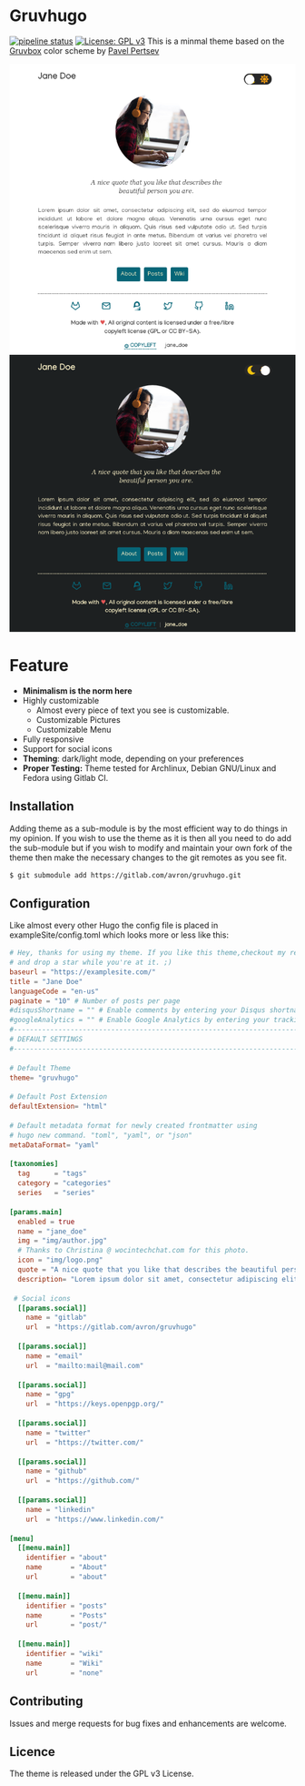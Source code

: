 # Gruvhugo
[![pipeline status](https://gitlab.com/avron/gruvhugo/badges/master/pipeline.svg)](https://gitlab.com/avron/gruvhugo/-/commits/master)
[![License: GPL v3](https://img.shields.io/badge/License-GPLv3-blue.svg)](https://www.gnu.org/licenses/gpl-3.0)
This is a minmal theme based on the [Gruvbox](https://github.com/morhetz/gruvbox) color scheme by [Pavel Pertsev](https://github.com/morhetz/)

![Main page screenshot: Light Theme](images/screenshot.png "Light Theme Screenshot")
![Main page screenshot: Dark Theme](images/screenshot-dark.png "Light Dark Screenshot")

# Feature
- **Minimalism is the norm here** 
- Highly customizable
  - Almost every piece of text you see is customizable.
  - Customizable Pictures
  - Customizable Menu 
- Fully responsive
- Support for social icons
- **Theming**: dark/light mode, depending on your preferences
- **Proper Testing:** Theme tested for Archlinux, Debian GNU/Linux and Fedora using Gitlab CI. 

## Installation
Adding theme as a sub-module is by the most efficient way to do things in my opinion. If you wish to use the theme as it is then all you need to do add the sub-module but if you wish to modify and maintain your own fork of the theme then make the necessary changes to the git remotes as you see fit.

``` sh
$ git submodule add https://gitlab.com/avron/gruvhugo.git
```
## Configuration
Like almost every other Hugo the config file is placed in exampleSite/config.toml which looks more or less like this:

``` toml
# Hey, thanks for using my theme. If you like this theme,checkout my repo (https://gitlab.com/avron/gruvhugo"
# and drop a star while you're at it. ;)
baseurl = "https://examplesite.com/"
title = "Jane Doe"
languageCode = "en-us"
paginate = "10" # Number of posts per page
#disqusShortname = "" # Enable comments by entering your Disqus shortname
#googleAnalytics = "" # Enable Google Analytics by entering your tracking id
#-------------------------------------------------------------------------------
# DEFAULT SETTINGS
#-------------------------------------------------------------------------------

# Default Theme
theme= "gruvhugo"

# Default Post Extension
defaultExtension= "html"

# Default metadata format for newly created frontmatter using
# hugo new command. "toml", "yaml", or "json"
metaDataFormat= "yaml"

[taxonomies]
  tag      = "tags"
  category = "categories"
  series   = "series"

[params.main]
  enabled = true
  name = "jane_doe"
  img = "img/author.jpg"
  # Thanks to Christina @ wocintechchat.com for this photo.
  icon = "img/logo.png"
  quote = "A nice quote that you like that describes the beautiful person you are."
  description= "Lorem ipsum dolor sit amet, consectetur adipiscing elit, sed do eiusmod tempor incididunt ut labore et dolore magna aliqua. Venenatis urna cursus eget nunc scelerisque viverra mauris in aliquam. Quis risus sed vulputate odio ut. Sed turpis tincidunt id aliquet risus feugiat in ante metus. Bibendum at varius vel pharetra vel turpis. Semper viverra nam libero justo laoreet sit amet cursus. Mauris a diam maecenas sed enim ut sem."

 # Social icons
  [[params.social]]
    name = "gitlab"
    url  = "https://gitlab.com/avron/gruvhugo"

  [[params.social]]
    name = "email"
    url  = "mailto:mail@mail.com"

  [[params.social]]
    name = "gpg"
    url  = "https://keys.openpgp.org/"

  [[params.social]]
    name = "twitter"
    url  = "https://twitter.com/"

  [[params.social]]
    name = "github"
    url  = "https://github.com/"

  [[params.social]]
    name = "linkedin"
    url  = "https://www.linkedin.com/"

[menu]
  [[menu.main]]
    identifier = "about"
    name       = "About"
    url        = "about"

  [[menu.main]]
    identifier = "posts"
    name       = "Posts"
    url        = "post/"

  [[menu.main]]
    identifier = "wiki"
    name       = "Wiki"
    url        = "none"
```

## Contributing
Issues and merge requests for bug fixes and enhancements are welcome.

## Licence
The theme is released under the GPL v3 License.
